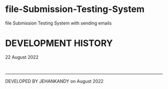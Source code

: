 # file-Submission-Testing-System
file Submission Testing System with sending emails
<br>


# DEVELOPMENT HISTORY
22 August 2022



<br><hr>
DEVELOPED BY JEHANKANDY on August 2022
